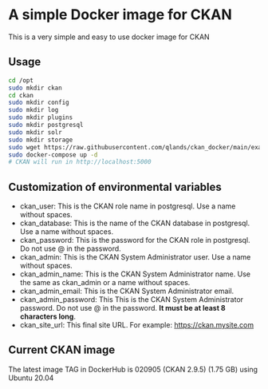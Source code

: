 # A simple Docker image for CKAN
This is a very simple and easy to use docker image for CKAN

## Usage

```sh
cd /opt
sudo mkdir ckan
cd ckan
sudo mkdir config
sudo mkdir log
sudo mkdir plugins
sudo mkdir postgresql
sudo mkdir solr
sudo mkdir storage
sudo wget https://raw.githubusercontent.com/qlands/ckan_docker/main/example_docker_compose/docker-compose.yml
sudo docker-compose up -d
# CKAN will run in http://localhost:5000
```

## Customization of environmental variables

- ckan_user: This is the CKAN role name in postgresql. Use a name without spaces.
- ckan_database: This is the name of the CKAN database in postgresql.  Use a name without spaces.
- ckan_password: This is the password for the CKAN role in postgresql. Do not use @ in the password.
- ckan_admin: This is the CKAN System Administrator user. Use a name without spaces.
- ckan_admin_name: This is the CKAN System Administrator name. Use the same as ckan_admin or a name without spaces.
- ckan_admin_email: This is the CKAN System Administrator email.
- ckan_admin_password: This This is the CKAN System Administrator password. Do not use @ in the password. **It must be at least 8 characters long**.
- ckan_site_url: This final site URL. For example: https://ckan.mysite.com

## Current CKAN image

The latest image TAG in DockerHub is 020905 (CKAN 2.9.5) (1.75 GB) using Ubuntu 20.04
